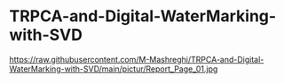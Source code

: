 # TRPCA-and-Digital-WaterMarking-with-SVD




https://raw.githubusercontent.com/M-Mashreghi/TRPCA-and-Digital-WaterMarking-with-SVD/main/pictur/Report_Page_01.jpg








































